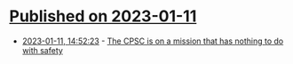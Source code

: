 # [Published on 2023-01-11](index.md)

* [2023-01-11, 14:52:23](https://news.ycombinator.com/item?id=34339052) - [The CPSC is on a mission that has nothing to do with safety](https://cremieux.substack.com/p/lying-for-climate-crusading)
